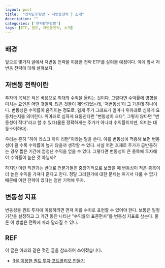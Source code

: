 ```yaml
---
layout: post
title:  "전략ETF탐방 × 저변동전략 │ 소개"
description: ""
categories: ['전략ETF탐방']
tags: [ETF, 퀀트, 저변동전략, 소개]
---
```


## 배경

앞으로 몇가지 글에서 저변동 전략을 이용한 전략 ETF를 살펴볼 예정이다. 이에 앞서 저변동 전략에 대해 살펴보자. 

## 저변동 전략이란

투자의 목적은 적은 비용으로 최대의 수익을 올리는 것이다. 그렇다면 수익률에 영향을 미치는 요인은 어떤 것일까. 많은 것들이 제안되었는데, '저변동성'이 그 가운데 하나이다. 변동성은 수익률이 움직이는 정도로, 쉽게 주가 그래프가 얼마나 위아래로 심하게 요동치는지를 의미한다. 위아래로 심하게 요동친다면 "변동성이 크다", 그렇지 않다면 "변동성이 작다"라고 할 수 있다(물론 정확하게는 주가가 아니라 수익률이지만, 의미는 대동소이하다). 

우리는 흔히 "하이 리스크 하이 리턴"이라는 말을 쓴다. 이를 변동성에 적용해 보면 변동성이 클 수록 수익률이 높지 않을까 생각할 수 있다. 사실 어떤 호재로 주가가 급반등하는 경우 짧은 기간에 엄청난 수익을 얻을 수 있다. 그렇다면 변동성이 큰 종목에 투자해야 수익률이 높은 것 아닐까?

하지만 이런 직관과는 반대로 전문가들은 중장기적으로 보았을 때 변동성이 적은 종목이 더 높은 수익을 가져다 준다고 한다. 정말 그러한가에 대한 문제는 여기서 다룰 수 없기 때문에 이런 전략이 있다는 점만 기억해 두자. 

## 변동성 지표

변동성을 퀀트 투자에 이용하려면 먼저 이를 수치로 표현할 수 있어야 한다. 보통은 일정 기간을 설정하고 그 기간 동안 나타난 "수익률의 표준편차"를 변동성 지표로 삼는다. 물론 이 방법은 전략에 따라 달라질 수 있다. 

## REF

이 글은 아래와 같은 멋진 글을 참조하여 쓰여졌습니다. 

* [R을 이용한 퀀트 투자 포트폴리오 만들기](https://hyunyulhenry.github.io/quant_cookbook/%ED%80%80%ED%8A%B8-%EC%A0%84%EB%9E%B5%EC%9D%84-%EC%9D%B4%EC%9A%A9%ED%95%9C-%EC%A2%85%EB%AA%A9%EC%84%A0%EC%A0%95-%EA%B8%B0%EB%B3%B8.html)